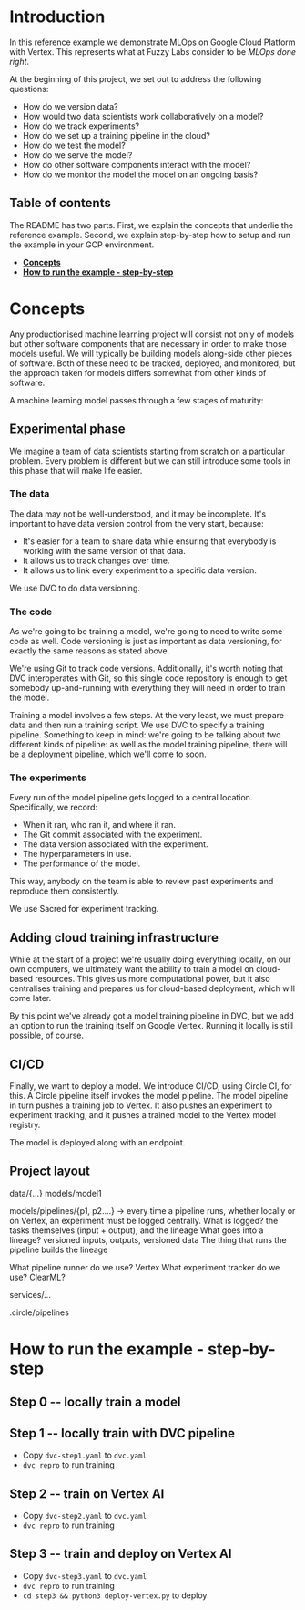 # Introduction

In this reference example we demonstrate MLOps on Google Cloud Platform with Vertex. This represents what at Fuzzy Labs consider to be _MLOps done right_.

At the beginning of this project, we set out to address the following questions:

* How do we version data?
* How would two data scientists work collaboratively on a model?
* How do we track experiments?
* How do we set up a training pipeline in the cloud?
* How do we test the model?
* How do we serve the model?
* How do other software components interact with the model?
* How do we monitor the model the model on an ongoing basis?

## Table of contents

The README has two parts. First, we explain the concepts that underlie the reference example. Second, we explain step-by-step how to setup and run the example in your GCP environment.

* **[Concepts](#concepts)**
* **[How to run the example - step-by-step](#running)**

<a name="concepts"></a>
# Concepts

<!-- perhaps move this paragraph further down -->
Any productionised machine learning project will consist not only of models but other software components that are necessary in order to make those models useful. We will typically be building models along-side other pieces of software. Both of these need to be tracked, deployed, and monitored, but the approach taken for models differs somewhat from other kinds of software.
<!-- -->

A machine learning model passes through a few stages of maturity:

## Experimental phase

We imagine a team of data scientists starting from scratch on a particular problem. Every problem is different but we can still introduce some tools in this phase that will make life easier.

### The data

<!-- what about VC on unstructured data? -->
The data may not be well-understood, and it may be incomplete. It's important to have data version control from the very start, because:

* It's easier for a team to share data while ensuring that everybody is working with the same version of that data.
* It allows us to track changes over time.
* It allows us to link every experiment to a specific data version.

We use DVC to do data versioning.

### The code

As we're going to be training a model, we're going to need to write some code as well. Code versioning is just as important as data versioning, for exactly the same reasons as stated above.

We're using Git to track code versions. Additionally, it's worth noting that DVC interoperates with Git, so this single code repository is enough to get somebody up-and-running with everything they will need in order to train the model.

Training a model involves a few steps. At the very least, we must prepare data and then run a training script. We use DVC to specify a training pipeline. Something to keep in mind: we're going to be talking about two different kinds of pipeline: as well as the model training pipeline, there will be a deployment pipeline, which we'll come to soon.

### The experiments

Every run of the model pipeline gets logged to a central location. Specifically, we record:

* When it ran, who ran it, and where it ran.
* The Git commit associated with the experiment.
* The data version associated with the experiment.
* The hyperparameters in use.
* The performance of the model.

This way, anybody on the team is able to review past experiments and reproduce them consistently.

We use Sacred for experiment tracking.

## Adding cloud training infrastructure

While at the start of a project we're usually doing everything locally, on our own computers, we ultimately want the ability to train a model on cloud-based resources. This gives us more computational power, but it also centralises training and prepares us for cloud-based deployment, which will come later.

By this point we've already got a model training pipeline in DVC, but we add an option to run the training itself on Google Vertex. Running it locally is still possible, of course.

<!-- need to explain a little bit more of what the pipeline entails and where the handoff is to GCP. Also, how data is accessed differently in GCP vs local -->

<!-- From here down still in-progress / first pass incomplete -->
## CI/CD

Finally, we want to deploy a model. We introduce CI/CD, using Circle CI, for this. A Circle pipeline itself invokes the model pipeline. The model pipeline in turn pushes a training job to Vertex. It also pushes an experiment to experiment tracking, and it pushes a trained model to the Vertex model registry.

The model is deployed along with an endpoint.

## Project layout


data/{...}
models/model1

models/pipelines/{p1, p2....}   ->
   every time a pipeline runs, whether locally or on Vertex, an experiment must be logged centrally.
   What is logged? the tasks themselves (input + output), and the lineage
   What goes into a lineage? versioned inputs, outputs, versioned data
   The thing that runs the pipeline builds the lineage

   What pipeline runner do we use? Vertex
   What experiment tracker do we use? ClearML?

services/...

.circle/pipelines


<a name="running"></a>
# How to run the example - step-by-step
<!--TODO-->

## Step 0 -- locally train a model
## Step 1 -- locally train with DVC pipeline
* Copy `dvc-step1.yaml` to `dvc.yaml`
* `dvc repro` to run training
## Step 2 -- train on Vertex AI
* Copy `dvc-step2.yaml` to `dvc.yaml`
* `dvc repro` to run training
## Step 3 -- train and deploy on Vertex AI
* Copy `dvc-step3.yaml` to `dvc.yaml`
* `dvc repro` to run training
* `cd step3 && python3 deploy-vertex.py` to deploy
